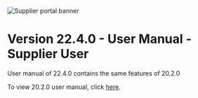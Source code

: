 ![Supplier portal banner](../../../../images/banner-supplier-portal.jpg)


# Version 22.4.0 - User Manual - Supplier User

User manual of 22.4.0 contains the same features of 20.2.0 

To view 20.2.0 user manual, click [here](../20.2.0/usermanual-supplierportal-user.md).

